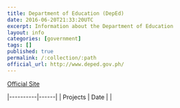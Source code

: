 ```yaml
---
title: Department of Education (DepEd)
date: 2016-06-20T21:33:20UTC
excerpt: Information about the Department of Education
layout: info
categories: [government]
tags: []
published: true
permalink: /:collection/:path
official_url: http://www.deped.gov.ph/
---
```


[Official Site](page.official_url)

|----------|------|
| Projects | Date |
|